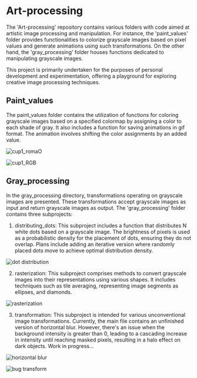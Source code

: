 # Art-processing

The 'Art-processing' repository contains various folders with code aimed at artistic image processing and manipulation. For instance, the 'paint_values' folder provides functionalities to colorize grayscale images based on pixel values and generate animations using such transformations. On the other hand, the 'gray_processing' folder houses functions dedicated to manipulating grayscale images.

This project is primarily undertaken for the purposes of personal development and experimentation, offering a playground for exploring creative image processing techniques.


## Paint_values
The paint_values folder contains the utilization of functions for coloring grayscale images based on a specified colormap by assigning a color to each shade of gray. It also includes a function for saving animations in gif format. The animation involves shifting the color assignments by an added value.

![cup1_romaO](https://github.com/kamil-janusz-kalinowski/Art-processing/assets/143912944/d9cd9525-d5b8-4bee-89d7-78f2c51de4dd)

![cup1_RGB](https://github.com/kamil-janusz-kalinowski/Art-processing/assets/143912944/3f3e7ea0-e3e5-4bcb-a6c4-0e0764267d1d)

## Gray_processing
In the gray_processing directory, transformations operating on grayscale images are presented. These transformations accept grayscale images as input and return grayscale images as output. The 'gray_processing' folder contains three subprojects:

1. distributing_dots: This subproject includes a function that distributes N white dots based on a grayscale image. The brightness of pixels is used as a probabilistic density for the placement of dots, ensuring they do not overlap. Plans include adding an iterative version where randomly placed dots move to achieve optimal distribution density.

![dot distribution](https://github.com/kamil-janusz-kalinowski/Art-processing/assets/143912944/1057bcb8-5814-4880-9ee6-b5d1d6d966da)

2. rasterization: This subproject comprises methods to convert grayscale images into their representations using various shapes. It includes techniques such as tile averaging, representing image segments as ellipses, and diamonds.

![rasterization](https://github.com/kamil-janusz-kalinowski/Art-processing/assets/143912944/482a6038-fd4e-4cdc-bb8e-1bcc8b9c6ff0)

3. transformation: This subproject is intended for various unconventional image transformations. Currently, the main file contains an unfinished version of horizontal blur. However, there's an issue when the background intensity is greater than 0, leading to a cascading increase in intensity until reaching masked pixels, resulting in a halo effect on dark objects. Work in progress...

![horizontal blur](https://github.com/kamil-janusz-kalinowski/Art-processing/assets/143912944/6880a52c-772d-4895-9747-b0222d0debf9)

![bug transform](https://github.com/kamil-janusz-kalinowski/Art-processing/assets/143912944/db3fb8fe-b566-44e5-a9d1-c809d09e9b9a)

